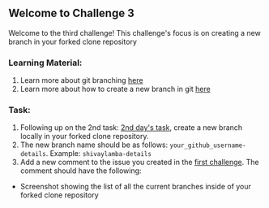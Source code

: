 ## Welcome to Challenge 3

Welcome to the third challenge! 
This challenge's focus is on creating a new branch in your forked clone repository 

### Learning Material:
1. Learn more about git branching [here](https://git-scm.com/book/en/v2/Git-Branching-Branches-in-a-Nutshell)
2. Learn more about how to create a new branch in git [here](https://git-scm.com/book/en/v2/Git-Branching-Basic-Branching-and-Merging)

### Task: 
1. Following up on the 2nd task: [2nd day's task](https://github.com/scaleracademy/scaler-open-source-september-challenge/blob/main/Challenges/challenge2.md), create a new branch locally in your forked clone repository.
2. The new branch name should be as follows: ``your_github_username-details``. Example: ``shivaylamba-details``
3. Add a new comment to the issue you created in the [first challenge](https://github.com/scaleracademy/scaler-open-source-september-challenge/blob/main/Challenges/challenge1.md). The comment should have the following:

- Screenshot showing the list of all the current branches inside of your forked clone repository
